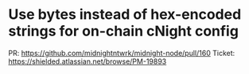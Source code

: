 # Use bytes instead of hex-encoded strings for on-chain cNight config

PR: https://github.com/midnightntwrk/midnight-node/pull/160
Ticket: https://shielded.atlassian.net/browse/PM-19893
